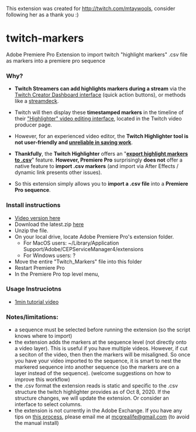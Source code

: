 This extension was created for http://twitch.com/mtaywools, consider following her as a thank you :)

# twitch-markers
Adobe Premiere Pro Extension to import twitch "highlight markers" .csv file as markers into a premiere pro sequence

### Why?
- **Twitch Streamers can add highlights markers during a stream** via the [Twitch Creator Dashboard interface](https://help.twitch.tv/s/article/creator-dashboard) (quick action buttons), or methods like a [streamdeck](https://www.elgato.com/en/gaming/stream-deck).

- Twitch will then display these **timestamped markers** in the timeline of their ["Highlighter" video editing interface](https://help.twitch.tv/s/article/creating-highlights-and-stream-markers), located in the Twitch video producer page.

- However, for an experienced video editor, the **Twitch Highlighter tool is not user-friendly and [unreliable in saving work](https://twitch.uservoice.com/forums/923368-video-features/suggestions/18445678-my-video-has-been-stuck-processing-for-hours?page=2&per_page=20)**.

- **Thankfully**, the **Twitch Highlighter** offers an "**[export highlight markers to .csv](https://www.loom.com/share/c1466bdbd3d5417cb1191702670a3c6d)**" feature. **However, Premiere Pro** surprisingly **does not** offer a native feature to **import .csv markers** (and import via After Effects / dynamic link presents other issues).

- So this extension simply allows you to **import a .csv file** into a **Premiere Pro sequence**.


### Install instructions
- [Video version here](https://youtu.be/EwPRfyijSww)
- Download the latest.zip [here](https://github.com/mcgrealife/twitch-markers/raw/main/Twitch_Markers.zip)
- Unzip the file.
- On your local drive, locate Adobe Premiere Pro's extension folder.
  - For MacOS users: ~/Library/Application Support/Adobe/CEPServiceManager4/extensions
  - For Windows users: ?
- Move the entire "Twitch_Markers" file into this folder
- Restart Premiere Pro
- In the Premiere Pro top level menu, 

### Usage Instruciotns
- [1min tutorial video](https://www.loom.com/share/1e4d9602e2b34e9cbae7089465b17765)

### Notes/limitations:
- a sequence must be selected before running the extension (so the script knows where to import)
- the extension adds the markers at the sequence level (not directly onto a video layer). This is useful if you have multiple videos. However, if cut a seciton of the video, then then the markers will be misaligned. So once you have your video imported to the sequence, it is smart to nest the markered sequence into another sequence (so the markers are on a layer instead of the sequence). (welcome suggestions on how to improve this workflow)
- the .csv format the extension reads is static and specific to the .csv structure the twitch highlighter provides as of Oct 8, 2020. If the structure changes, we will update the extension. Or consider an interface to select columns. 
- the extension is not currently in the Adobe Exchange. If you have any tips on [this process](https://helpx.adobe.com/exchange/help/getting-started-developer.html), please email me at mcgrealife@gmail.com (to avoid the manual install)
